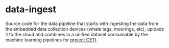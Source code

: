 # data-ingest
Source code for the data pipeline that starts with ingesting the data from the embedded data collection devices (whale tags, moorings, etc), uploads it to the cloud and combines in a unified dataset consumable by the machine learning pipelines for [project CETI](https://www.projectceti.org/).
